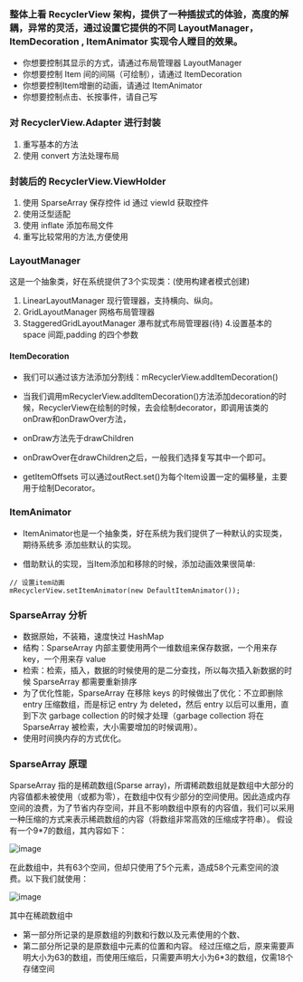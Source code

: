 ### 整体上看 RecyclerView 架构，提供了一种插拔式的体验，高度的解耦，异常的灵活，通过设置它提供的不同 LayoutManager，ItemDecoration , ItemAnimator 实现令人瞠目的效果。

- 你想要控制其显示的方式，请通过布局管理器 LayoutManager
- 你想要控制 Item 间的间隔（可绘制），请通过 ItemDecoration
- 你想要控制Item增删的动画，请通过 ItemAnimator
- 你想要控制点击、长按事件，请自己写

### 对 RecyclerView.Adapter 进行封装
1. 重写基本的方法
2. 使用 convert 方法处理布局
### 封装后的 RecyclerView.ViewHolder
1. 使用 SparseArray 保存控件 id 通过 viewId 获取控件
2. 使用泛型适配
3. 使用 inflate 添加布局文件
4. 重写比较常用的方法,方便使用
### LayoutManager
这是一个抽象类，好在系统提供了3个实现类：(使用构建者模式创建)

1. LinearLayoutManager 现行管理器，支持横向、纵向。
2. GridLayoutManager 网格布局管理器
3. StaggeredGridLayoutManager 瀑布就式布局管理器(待)
4.设置基本的 space 间距,padding 的四个参数


#### ItemDecoration

- 我们可以通过该方法添加分割线：mRecyclerView.addItemDecoration()

- 当我们调用mRecyclerView.addItemDecoration()方法添加decoration的时候，RecyclerView在绘制的时候，去会绘制decorator，即调用该类的onDraw和onDrawOver方法，

- onDraw方法先于drawChildren
- onDrawOver在drawChildren之后，一般我们选择复写其中一个即可。
- getItemOffsets 可以通过outRect.set()为每个Item设置一定的偏移量，主要用于绘制Decorator。

### ItemAnimator
- ItemAnimator也是一个抽象类，好在系统为我们提供了一种默认的实现类，期待系统多
添加些默认的实现。

- 借助默认的实现，当Item添加和移除的时候，添加动画效果很简单:
```
// 设置item动画
mRecyclerView.setItemAnimator(new DefaultItemAnimator());

```

### SparseArray 分析
- 数据原始，不装箱，速度快过 HashMap
- 结构：SparseArray 内部主要使用两个一维数组来保存数据，一个用来存 key，一个用来存 value
- 检索：检索，插入，数据的时候使用的是二分查找，所以每次插入新数据的时候 SparseArray 都需要重新排序
- 为了优化性能，SparseArray 在移除 keys 的时候做出了优化：不立即删除 entry 压缩数组，而是标记 entry 为 deleted，然后 entry 以后可以重用，直到下次 garbage collection 的时候才处理（garbage collection 将在 SparseArray 被检索，大小需要增加的时候调用）。
- 使用时间换内存的方式优化。

### SparseArray 原理

SparseArray 指的是稀疏数组(Sparse array)，所谓稀疏数组就是数组中大部分的内容值都未被使用（或都为零），在数组中仅有少部分的空间使用。因此造成内存空间的浪费，为了节省内存空间，并且不影响数组中原有的内容值，我们可以采用一种压缩的方式来表示稀疏数组的内容（将数组非常高效的压缩成字符串）。
假设有一个9*7的数组，其内容如下：

![image](https://upload-images.jianshu.io/upload_images/5459476-7dc9f2f5bd6da41e.png?imageMogr2/auto-orient/strip|imageView2/2/w/289/format/webp)

 在此数组中，共有63个空间，但却只使用了5个元素，造成58个元素空间的浪费。以下我们就使用：

![image](https://upload-images.jianshu.io/upload_images/5459476-4cd72b2d004f1efe.png?imageMogr2/auto-orient/strip|imageView2/2/w/323/format/webp)

其中在稀疏数组中
- 第一部分所记录的是原数组的列数和行数以及元素使用的个数、
- 第二部分所记录的是原数组中元素的位置和内容。
经过压缩之后，原来需要声明大小为63的数组，而使用压缩后，只需要声明大小为6*3的数组，仅需18个存储空间
